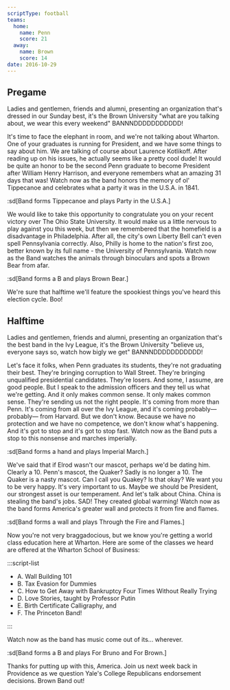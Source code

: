 ```yaml
---
scriptType: football
teams:
  home:
    name: Penn
    score: 21
  away:
    name: Brown
    score: 14
date: 2016-10-29
---
```


## Pregame

Ladies and gentlemen, friends and alumni, presenting an organization that's dressed in our Sunday best, it's the Brown University "what are you talking about, we wear this every weekend" BANNNDDDDDDDDDDD!

It's time to face the elephant in room, and we're not talking about Wharton. One of your graduates is running for President, and we have some things to say about him. We are talking of course about Laurence Kotlikoff. After reading up on his issues, he actually seems like a pretty cool dude! It would be quite an honor to be the second Penn graduate to become President after William Henry Harrison, and everyone remembers what an amazing 31 days that was! Watch now as the band honors the memory of ol' Tippecanoe and celebrates what a party it was in the U.S.A. in 1841.

:sd[Band forms Tippecanoe and plays Party in the U.S.A.]

We would like to take this opportunity to congratulate you on your recent victory over The Ohio State University. It would make us a little nervous to play against you this week, but then we remembered that the homefield is a disadvantage in Philadelphia. After all, the city's own Liberty Bell can't even spell Pennsylvania correctly. Also, Philly is home to the nation's first zoo, better known by its full name - the University of Pennsylvania. Watch now as the Band watches the animals through binoculars and spots a Brown Bear from afar.

:sd[Band forms a B and plays Brown Bear.]

We're sure that halftime we'll feature the spookiest things you've heard this election cycle. Boo!

## Halftime

Ladies and gentlemen, friends and alumni, presenting an organization that's the best band in the Ivy League, it's the Brown University "believe us, everyone says so, watch how bigly we get" BANNNDDDDDDDDDDD!

Let's face it folks, when Penn graduates its students, they're not graduating their best. They're bringing corruption to Wall Street. They're bringing unqualified presidential candidates. They're losers. And some, I assume, are good people. But I speak to the admission officers and they tell us what we're getting. And it only makes common sense. It only makes common sense. They're sending us not the right people. It's coming from more than Penn. It's coming from all over the Ivy League, and it's coming probably— probably— from Harvard. But we don't know. Because we have no protection and we have no competence, we don't know what's happening. And it's got to stop and it's got to stop fast. Watch now as the Band puts a stop to this nonsense and marches imperially.

:sd[Band forms a hand and plays Imperial March.]

We've said that if Elrod wasn't our mascot, perhaps we'd be dating him. Clearly a 10. Penn's mascot, the Quaker? Sadly is no longer a 10. The Quaker is a nasty mascot. Can I call you Quakey? Is that okay? We want you to be very happy. It's very important to us. Maybe we should be President, our strongest asset is our temperament. And let's talk about China. China is stealing the band's jobs. SAD! They created global warming! Watch now as the band forms America's greater wall and protects it from fire and flames.

:sd[Band forms a wall and plays Through the Fire and Flames.]

Now you're not very braggadocious, but we know you're getting a world class education here at Wharton. Here are some of the classes we heard are offered at the Wharton School of Business:

:::script-list

- A. Wall Building 101
- B. Tax Evasion for Dummies
- C. How to Get Away with Bankruptcy Four Times Without Really Trying
- D. Love Stories, taught by Professor Putin
- E. Birth Certificate Calligraphy, and
- F. The Princeton Band!

:::

Watch now as the band has music come out of its... wherever.

:sd[Band forms a B and plays For Bruno and For Brown.]

Thanks for putting up with this, America. Join us next week back in Providence as we question Yale's College Republicans endorsement decisions. Brown Band out!
